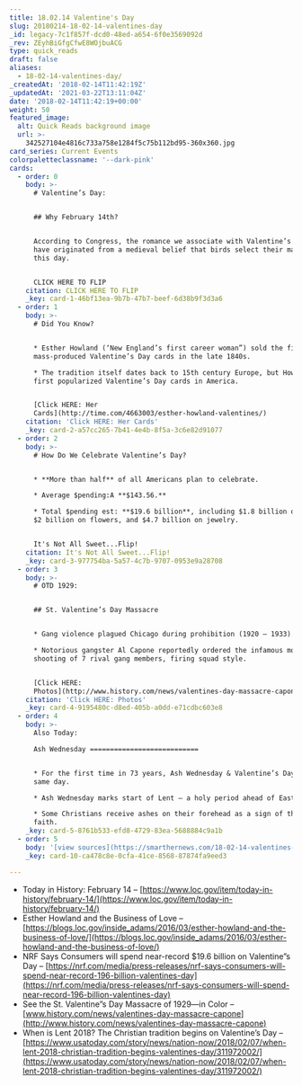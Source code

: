 ```yaml
---
title: 18.02.14 Valentine's Day
slug: 20180214-18-02-14-valentines-day
_id: legacy-7c1f857f-dcd0-48ed-a654-6f0e3569092d
_rev: ZEyhBiGfgCfwE8WOjbuACG
type: quick_reads
draft: false
aliases:
  - 18-02-14-valentines-day/
_createdAt: '2018-02-14T11:42:19Z'
_updatedAt: '2021-03-22T13:11:04Z'
date: '2018-02-14T11:42:19+00:00'
weight: 50
featured_image:
  alt: Quick Reads background image
  url: >-
    342527104e4816c733a758e1284f5c75b112bd95-360x360.jpg
card_series: Current Events
colorpaletteclassname: '--dark-pink'
cards:
  - order: 0
    body: >-
      # Valentine’s Day:


      ## Why February 14th?


      According to Congress, the romance we associate with Valentine’s Day might
      have originated from a medieval belief that birds select their mates on
      this day.


      CLICK HERE TO FLIP
    citation: CLICK HERE TO FLIP
    _key: card-1-46bf13ea-9b7b-47b7-beef-6d38b9f3d3a6
  - order: 1
    body: >-
      # Did You Know?


      * Esther Howland (‘New England’s first career woman”) sold the first
      mass-produced Valentine’s Day cards in the late 1840s.

      * The tradition itself dates back to 15th century Europe, but Howland
      first popularized Valentine’s Day cards in America.


      [Click HERE: Her
      Cards](http://time.com/4663003/esther-howland-valentines/)
    citation: 'Click HERE: Her Cards'
    _key: card-2-a57cc265-7b41-4e4b-8f5a-3c6e82d91077
  - order: 2
    body: >-
      # How Do We Celebrate Valentine’s Day?


      * **More than half** of all Americans plan to celebrate.

      * Average $pending:A **$143.56.**

      * Total $pending est: **$19.6 billion**, including $1.8 billion on candy,
      $2 billion on flowers, and $4.7 billion on jewelry.


      It's Not All Sweet...Flip!
    citation: It's Not All Sweet...Flip!
    _key: card-3-977754ba-5a57-4c7b-9707-0953e9a28708
  - order: 3
    body: >-
      # OTD 1929:


      ## St. Valentine’s Day Massacre


      * Gang violence plagued Chicago during prohibition (1920 – 1933).

      * Notorious gangster Al Capone reportedly ordered the infamous mob
      shooting of 7 rival gang members, firing squad style.


      [Click HERE:
      Photos](http://www.history.com/news/valentines-day-massacre-capone)
    citation: 'Click HERE: Photos'
    _key: card-4-9195480c-d8ed-405b-a0dd-e71cdbc603e8
  - order: 4
    body: >-
      Also Today:  

      Ash Wednesday ===========================


      * For the first time in 73 years, Ash Wednesday & Valentine’s Day fall on
      same day.

      * Ash Wednesday marks start of Lent – a holy period ahead of Easter.

      * Some Christians receive ashes on their forehead as a sign of their
      faith.
    _key: card-5-8761b533-efd8-4729-83ea-5688884c9a1b
  - order: 5
    body: '[view sources](https://smarthernews.com/18-02-14-valentines-day/)'
    _key: card-10-ca478c8e-0cfa-41ce-8568-87874fa9eed3

---
```

* Today in History: February 14 – [https://www.loc.gov/item/today-in-history/february-14/](https://www.loc.gov/item/today-in-history/february-14/)
* Esther Howland and the Business of Love – [https://blogs.loc.gov/inside_adams/2016/03/esther-howland-and-the-business-of-love/](https://blogs.loc.gov/inside_adams/2016/03/esther-howland-and-the-business-of-love/)
* NRF Says Consumers will spend near-record $19.6 billion on Valentine”s Day – [https://nrf.com/media/press-releases/nrf-says-consumers-will-spend-near-record-196-billion-valentines-day](https://nrf.com/media/press-releases/nrf-says-consumers-will-spend-near-record-196-billion-valentines-day)
* See the St. Valentine”s Day Massacre of 1929—in Color – [www.history.com/news/valentines-day-massacre-capone](http://www.history.com/news/valentines-day-massacre-capone)
* When is Lent 2018? The Christian tradition begins on Valentine’s Day – [https://www.usatoday.com/story/news/nation-now/2018/02/07/when-lent-2018-christian-tradition-begins-valentines-day/311972002/](https://www.usatoday.com/story/news/nation-now/2018/02/07/when-lent-2018-christian-tradition-begins-valentines-day/311972002/)